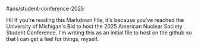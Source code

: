 #ans/student-conference-2025 

Hi! If you're reading this Markdown File, it's because you've reached the University of Michigan's Bid to host the 2025 American Nuclear Society Student Conference. I'm writing this as an initial file to host on the github so that I can get a feel for things, myself.